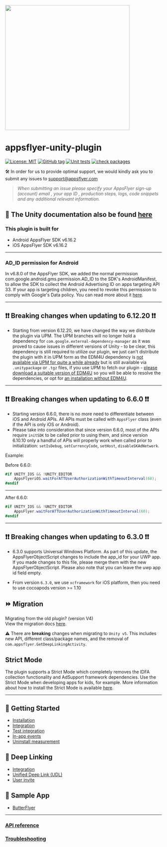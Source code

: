 <img src="https://massets.appsflyer.com/wp-content/uploads/2018/06/20092440/static-ziv_1TP.png"  width="400" >

# appsflyer-unity-plugin

[![License: MIT](https://img.shields.io/badge/License-MIT-blue.svg)](https://opensource.org/licenses/MIT)
[![GitHub tag](https://img.shields.io/github/v/release/AppsFlyerSDK/appsflyer-unity-plugin)](https://img.shields.io/github/v/release/AppsFlyerSDK/appsflyer-unity-plugin)
[![Unit tests](https://github.com/AppsFlyerSDK/appsflyer-unity-plugin/actions/workflows/main.yml/badge.svg)](https://github.com/AppsFlyerSDK/appsflyer-unity-plugin/actions/workflows/main.yml)
[![check packages](https://github.com/af-margot/appsflyer-unity-plugin-beta/actions/workflows/checksums_files.yml/badge.svg)](https://github.com/af-margot/appsflyer-unity-plugin-beta/actions/workflows/checksums_files.yml)


🛠 In order for us to provide optimal support, we would kindly ask you to submit any issues to support@appsflyer.com

> *When submitting an issue please specify your AppsFlyer sign-up (account) email , your app ID , production steps, logs, code snippets and any additional relevant information.*

## 📖 The Unity documentation also be found [here](https://dev.appsflyer.com/hc/docs/unity-plugin)

### <a id="plugin-build-for"> This plugin is built for

- Android AppsFlyer SDK v6.16.2
- iOS AppsFlyer SDK v6.16.2

---
### <a id="init-sdk-deeplink"> AD_ID permission for Android

In v6.8.0 of the AppsFlyer SDK, we added the normal permission com.google.android.gms.permission.AD_ID to the SDK's AndroidManifest, to allow the SDK to collect the Android Advertising ID on apps targeting API 33. If your app is targeting children, you need to revoke this permission to comply with Google's Data policy. You can read more about it [here](https://dev.appsflyer.com/hc/docs/install-android-sdk#the-ad_id-permission).

---  
## <a id="breaking-changes">     ❗❗ Breaking changes when updating to 6.12.20 ❗❗
- Starting from version 6.12.20, we have changed the way we distribute the plugin via UPM. The UPM branches will no longer hold a dependency for `com.google.external-dependency-manager` as it was proved to cause issues in different versions of Unity - to be clear, this dependency is still required to utilize our plugin, we just can't distribute the plugin with it in UPM form as the EDM4U dependency is [not available via UPM for quite a while already](https://github.com/googlesamples/unity-jar-resolver/issues/434#issuecomment-827028132) but is still available via `.unitypackage` or `.tgz` files, if you use UPM to fetch our plugin - [please download a suitable version of EDM4U](https://github.com/googlesamples/unity-jar-resolver) so you will be able to resolve the dependencies, or opt for [an installation without EDM4U](https://github.com/AppsFlyerSDK/appsflyer-unity-plugin/blob/master/docs/Installation.md#installation-without-unity-jar-resolver).
---  

## <a id="breaking-changes">     ❗❗ Breaking changes when updating to 6.6.0 ❗❗
- Starting version 6.6.0, there is no more need to differentiate between iOS and Android APIs. All APIs must be called with `AppsFlyer` class (even if the API is only iOS or Android).
- Please take into consideration that since version 6.6.0, most of the APIs require `initSDK` to be called prior to using them, and since version 6.10.10 only a handful of APIs will properly work when called prior to initialization: `setIsDebug`, `setCurrencyCode`, `setHost`, `disableSKAdNetwork`.

Example:

Before 6.6.0:
```c#
#if UNITY_IOS && !UNITY_EDITOR
    AppsFlyeriOS.waitForATTUserAuthorizationWithTimeoutInterval(60);
#endif
```
---

After 6.6.0:
```c#
#if UNITY_IOS && !UNITY_EDITOR
    AppsFlyer.waitForATTUserAuthorizationWithTimeoutInterval(60);
#endif
```
---

## <a id="breaking-changes">     ❗❗ Breaking changes when updating to 6.3.0 ❗❗

- 6.3.0 supports Universal Windows Platform. As part of this update, the AppsFlyerObjectScript changes to include the app_id for your UWP app. If you made changes to this file, please merge them with the new AppsFlyerObjectScript.
Please also note that you can leave the uwp app id field empty. 

- From version `6.3.0`, we use `xcframework` for iOS platform, then you need to use cocoapods version >= 1.10

## <a id="migration"> ⏩ Migration 
  
Migrating from the old plugin? (version V4) <br/>
View the migration docs [here](/docs/MigrationGuide.md).

⚠️ There are **breaking** changes when migrating to `Unity v5`. This includes new API, different class/package names, and the removal of `com.appsflyer.GetDeepLinkingActivity`.

## <a id="strict-mode"> Strict Mode
The plugin supports a Strict Mode which completely removes the IDFA collection functionality and AdSupport framework dependencies.
Use the Strict Mode when developing apps for kids, for example.
More information about how to install the Strict Mode is available [here](/docs/Installation.md).

 ---
## <a id="plugin-build-for"> 🚀 Getting Started
- [Installation](/docs/Installation.md)
- [Integration](/docs/BasicIntegration.md)
- [Test integration](/docs/Testing.md)
- [In-app events](/docs/InAppEvents.md)
- [Uninstall measurement](/docs/UninstallMeasurement.md)
## <a id="plugin-build-for"> 🔗 Deep Linking
- [Integration](/docs/DeepLinkIntegrate.md)
- [Unified Deep Link (UDL)](/docs/UnifiedDeepLink.md)
- [User invite](/docs/UserInvite.md)
## <a id="plugin-build-for"> 🧪 Sample App
- [ButterFlyer](https://github.com/AppsFlyerSDK/appsflyer-unity-sample-app)

----  
### [API reference](/docs/API.md)    
### [Troubleshooting](/docs/Troubleshooting.md)



